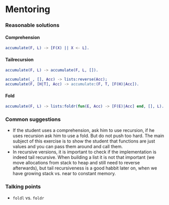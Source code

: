 # Mentoring

### Reasonable solutions

#### Comprehension

```erl
accumulate(F, L) -> [F(X) || X <- L].
```

#### Tailrecursion

```erl
accumulate(F, L) -> accumulate(F, L, []).

accumulate(_, [], Acc) -> lists:reverse(Acc);
accumulate(F, [H|T], Acc) -> accumulate:(F, T, [F(H)|Acc]).
```

#### Fold

```erl
accumulate(F, L) -> lists:foldr(fun(E, Acc) -> [F(E)|Acc] end, [], L).
```

### Common suggestions

* If the student uses a comprehension, ask him to use recursion, if he
  uses recursion ask him to use a fold.  But do not push too hard.
  The main subject of this exercise is to show the student that
  functions are just values and you can pass them around and call
  them.
* In recursive versions, it is important to check if the
  implementation is indeed tail recursive.  When building a list it is
  not that important (we move allocations from stack to heap and still
  need to reverse afterwards), but tail recursiveness is a good habbit
  later on, when we have growing stack vs. near to constant memory.

### Talking points

* `foldl` vs. `foldr`

<!-- Local Variables: -->
<!-- mode: gfm -->
<!-- End: -->
